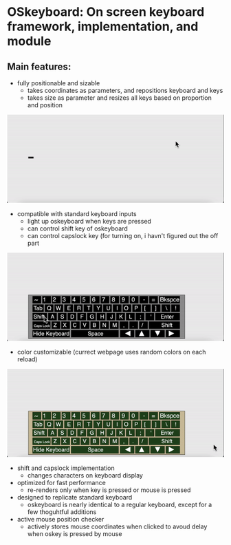 # OSkeyboard: On screen keyboard framework, implementation, and module

## Main features:
  - fully positionable and sizable
    - takes coordinates as parameters, and repositions keyboard and keys
    - takes size as parameter and resizes all keys based on proportion and position
   
   ![](media/keyboard_enlarging.gif)
   
  - compatible with standard keyboard inputs
    - light up oskeyboard when keys are pressed
    - can control shift key of oskeyboard
    - can control capslock key (for turning on, i havn't figured out the off part

  ![](media/keyboard_link.gif)

  - color customizable (currect webpage uses random colors on each reload)

  ![](media/customizable_color.gif)

  - shift and capslock implementation
    - changes characters on keyboard display
  - optimized for fast performance
    - re-renders only when key is pressed or mouse is pressed
  - designed to replicate standard keyboard
    - oskeyboard is nearly identical to a regular keyboard, except for a few thoguhtful additions
  - active mouse position checker
    - actively stores mouse coordinates when clicked to avoud delay when oskey is pressed by mouse
